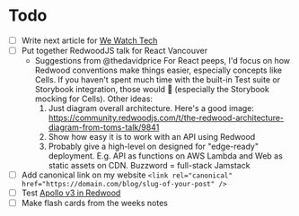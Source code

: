 # Todo

- [ ] Write next article for [We Watch Tech](https://wewatch.tech)
- [ ] Put together RedwoodJS talk for React Vancouver
  - Suggestions from @thedavidprice
    For React peeps, I'd focus on how Redwood conventions make things easier, especially concepts like Cells. If you haven't spent much time with the built-in Test suite or Storybook integration, those would :exploding_head: (especially the Storybook mocking for Cells). Other ideas:
    1. Just diagram overall architecture. Here's a good image: https://community.redwoodjs.com/t/the-redwood-architecture-diagram-from-toms-talk/9841
    2. Show how easy it is to work with an API using Redwood
    3. Probably give a high-level on designed for "edge-ready" deployment. E.g. API as functions on AWS Lambda and Web as static assets on CDN. Buzzword = full-stack Jamstack
- [ ] Add canonical link on my website `<link rel="canonical" href="https://domain.com/blog/slug-of-your-post" />`
- [ ] Test [Apollo v3 in Redwood](https://community.redwoodjs.com/t/help-us-test-apollo-graphql-v3/1168)
- [ ] Make flash cards from the weeks notes
